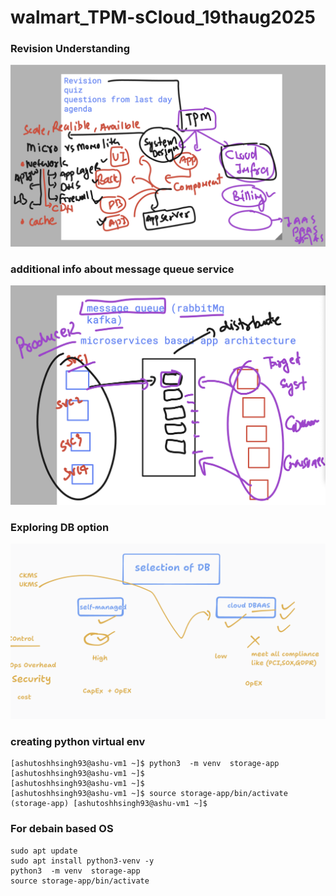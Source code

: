# walmart_TPM-sCloud_19thaug2025

### Revision Understanding 

<img src="rev1.png">


### additional info about message queue service 

<img src="rev2.png">


### Exploring DB option 

<img src="db1.png">

### creating python virtual env 

```
[ashutoshhsingh93@ashu-vm1 ~]$ python3  -m venv  storage-app
[ashutoshhsingh93@ashu-vm1 ~]$ 
[ashutoshhsingh93@ashu-vm1 ~]$ 
[ashutoshhsingh93@ashu-vm1 ~]$ source storage-app/bin/activate
(storage-app) [ashutoshhsingh93@ashu-vm1 ~]$ 
```

### For debain based OS

```
sudo apt update
sudo apt install python3-venv -y
python3  -m venv  storage-app
source storage-app/bin/activate

```

